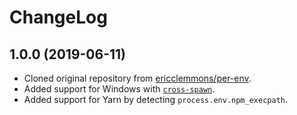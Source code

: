 # ChangeLog

## 1.0.0 (2019-06-11)

- Cloned original repository from [ericclemmons/per-env](https://github.com/ericclemmons/per-env).
- Added support for Windows with [`cross-spawn`](https://www.npmjs.com/package/cross-spawn).
- Added support for Yarn by detecting `process.env.npm_execpath`.
